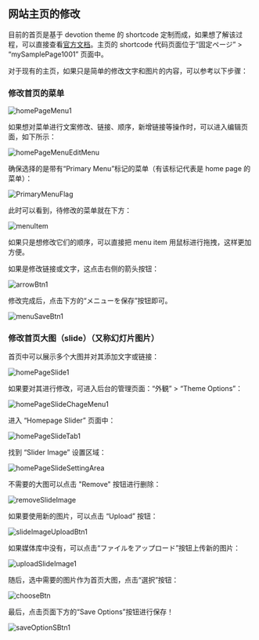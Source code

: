 ## 网站主页的修改

目前的首页是基于 devotion theme 的 shortcode 定制而成，如果想了解该过程，可以直接查看[官方文档](https://flydemos.net/docs/devotion-doc/)。主页的 shortcode 代码页面位于“固定ページ” > “mySamplePage1001” 页面中。

对于现有的主页，如果只是简单的修改文字和图片的内容，可以参考以下步骤：

### 修改首页的菜单

![homePageMenu1](../../../images/image-39.png)

如果想对菜单进行文案修改、链接、顺序，新增链接等操作时，可以进入编辑页面，如下所示：

![homePageMenuEditMenu](../../../images/image-37.png)

确保选择的是带有“Primary Menu”标记的菜单（有该标记代表是 home page 的菜单）：

![PrimaryMenuFlag](../../../images/image-38.png)

此时可以看到，待修改的菜单就在下方：

![menuItem](../../../images/image-40.png)

如果只是想修改它们的顺序，可以直接把 menu item 用鼠标进行拖拽，这样更加方便。

如果是修改链接或文字，这点击右侧的箭头按钮：

![arrowBtn1](../../../images/image-41.png)

修改完成后，点击下方的“メニューを保存”按钮即可。

![menuSaveBtn1](../../../images/image-42.png)

### 修改首页大图（slide）（又称幻灯片图片）

首页中可以展示多个大图并对其添加文字或链接：

![homePageSlide1](../../../images/image-43.png)

如果要对其进行修改，可进入后台的管理页面：“外観” > “Theme Options”：

![homePageSlideChageMenu1](../../../images/image-44.png)

进入 “Homepage Slider” 页面中：

![homePageSlideTab1](../../../images/image-45.png)

找到 “Slider Image” 设置区域：

![homePageSlideSettingArea](../../../images/image-46.png)

不需要的大图可以点击 "Remove" 按钮进行删除：

![removeSlideImage](../../../images/image-47.png)

如果要使用新的图片，可以点击 “Upload” 按钮：

![slideImageUploadBtn1](../../../images/image-48.png)

如果媒体库中没有，可以点击“ファイルをアップロード”按钮上传新的图片：

![uploadSlideImage1](../../../images/image-49.png)

随后，选中需要的图片作为首页大图，点击“選択”按钮：

![chooseBtn](../../../images/image-50.png)

最后，点击页面下方的“Save Options”按钮进行保存！

![saveOptionSBtn1](../../../images/image-51.png)
